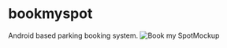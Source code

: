 # bookmyspot
Android based parking booking system.
![Book my SpotMockup](https://user-images.githubusercontent.com/35922195/112445343-0769db00-8d75-11eb-8a54-5384f1c75132.png)
